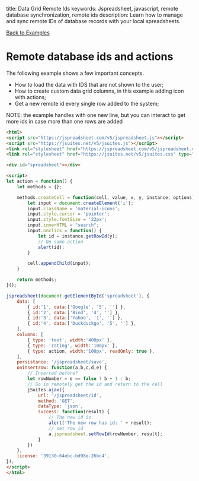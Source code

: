 title: Data Grid Remote Ids
keywords: Jspreadsheet, javascript, remote database synchronization, remote ids
description: Learn how to manage and sync remote IDs of database records with your local spreadsheets.

[Back to Examples](/docs/v5/examples "Back to the examples section")

# Remote database ids and actions

The following example shows a few important concepts.

  * How to load the data with IDS that are not shown to the user;
  * How to create custom data grid columns, in this example adding icon with actions;
  * Get a new remote id every single row added to the system;

NOTE: the example handles with one new line, but you can interact to get more ids in case more than one rows are added

```html
<html>
<script src="https://jspreadsheet.com/v5/jspreadsheet.js"></script>
<script src="https://jsuites.net/v5/jsuites.js"></script>
<link rel="stylesheet" href="https://jspreadsheet.com/v5/jspreadsheet.css" type="text/css" />
<link rel="stylesheet" href="https://jsuites.net/v5/jsuites.css" type="text/css" />

<div id="spreadsheet"></div>

<script>
let action = function() {
    let methods = {};

    methods.createCell = function(cell, value, x, y, instance, options) {
        let input = document.createElement('i');
        input.className = 'material-icons';
        input.style.cursor = 'pointer';
        input.style.fontSize = '22px';
        input.innerHTML = "search";
        input.onclick = function() {
            let id = instance.getRowId(y);
            // Do some action
            alert(id);
        }

        cell.appendChild(input);
    }

    return methods;
}();

jspreadsheet(document.getElementById('spreadsheet'), {
    data: [
        { id:'1', data:['Google', '5', ''] },
        { id:'2', data:['Bind', '4', ''] },
        { id:'3', data:['Yahoo', '1', ''] },
        { id:'4', data:['Duckduckgo', '5', ''] },
    ],
    columns: [
        { type: 'text', width:'400px' },
        { type: 'rating', width:'100px' },
        { type: action, width:'100px', readOnly: true },
    ],
    persistance: '/jspreadsheet/save',
    oninsertrow: function(a,b,c,d,e) {
        // Inserted before?
        let rowNumber = e == false ? b + 1 : b;
        // Go in remotely get the id and return to the cell
        jSuites.ajax({
            url: '/jspreadsheet/id',
            method: 'GET',
            dataType: 'json',
            success: function(result) {
                // The new id is
                alert('The new row has id: ' + result);
                // set row id
                a.jspreadsheet.setRowId(rowNumber, result);
            }
        })
    },
    license: '39130-64ebc-bd98e-26bc4',
});
</script>
</html>
```
 
